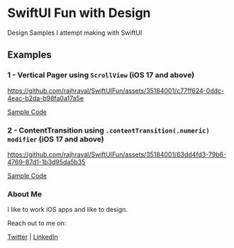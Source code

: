 # SwiftUI Fun with Design 

Design Samples I attempt making with SwiftUI

## Examples

### 1 - Vertical Pager using `ScrollView` (iOS 17 and above) 

https://github.com/rajhraval/SwiftUIFun/assets/35184001/c77ff624-0ddc-4eac-b2da-b98fa0a17a5e

[Sample Code](https://github.com/rajhraval/SwiftUIFun/blob/main/SwiftUIFun/VerticalPager.swift)

### 2 - ContentTransition using `.contentTransition(.numeric) modifier` (iOS 17 and above) 

https://github.com/rajhraval/SwiftUIFun/assets/35184001/63dd4fd3-79b6-4769-87d1-1b3d95da5b35

[Sample Code](https://github.com/rajhraval/SwiftUIFun/blob/main/SwiftUIFun/ContentTransitionExample.swift)

### About Me

I like to work iOS apps and like to design.

Reach out to me on:

[Twitter](https://twitter.com/rajhraval) | [LinkedIn](https://www.linkedin.com/in/rajhraval/)
